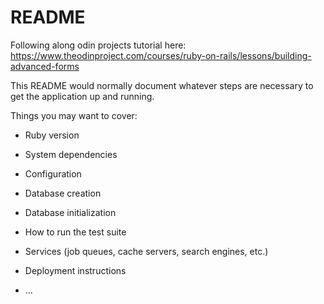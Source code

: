 # README

Following along odin projects tutorial here: https://www.theodinproject.com/courses/ruby-on-rails/lessons/building-advanced-forms

This README would normally document whatever steps are necessary to get the
application up and running.

Things you may want to cover:

* Ruby version

* System dependencies

* Configuration

* Database creation

* Database initialization

* How to run the test suite

* Services (job queues, cache servers, search engines, etc.)

* Deployment instructions

* ...


